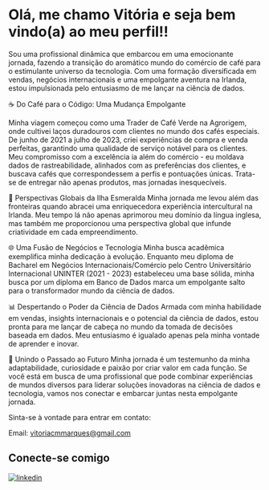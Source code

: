 
# Olá, me chamo Vitória e seja bem vindo(a) ao meu perfil!!


Sou uma profissional dinâmica que embarcou em uma emocionante jornada, fazendo a transição do aromático mundo do comércio de café para o estimulante universo da tecnologia. Com uma formação diversificada em vendas, negócios internacionais e uma empolgante aventura na Irlanda, estou impulsionada pelo entusiasmo de me lançar na ciência de dados.

☕ Do Café para o Código: Uma Mudança Empolgante 

Minha viagem começou como uma Trader de Café Verde na Agrorigem, onde cultivei laços duradouros com clientes no mundo dos cafés especiais. De junho de 2021 a julho de 2023, criei experiências de compra e venda perfeitas, garantindo uma qualidade de serviço notável para os clientes. Meu compromisso com a excelência ia além do comércio - eu moldava dados de rastreabilidade, alinhados com as preferências dos clientes, e buscava cafés que correspondessem a perfis e pontuações únicas. Trata-se de entregar não apenas produtos, mas jornadas inesquecíveis.

🛫 Perspectivas Globais da Ilha Esmeralda 
Minha jornada me levou além das fronteiras quando abracei uma enriquecedora experiência intercultural na Irlanda. Meu tempo lá não apenas aprimorou meu domínio da língua inglesa, mas também me proporcionou uma perspectiva global que infunde criatividade em cada empreendimento.

🌐 Uma Fusão de Negócios e Tecnologia 
Minha busca acadêmica exemplifica minha dedicação à evolução. Enquanto meu diploma de Bacharel em Negócios Internacionais/Comércio pelo Centro Universitário Internacional UNINTER (2021 - 2023) estabeleceu uma base sólida, minha busca por um diploma em Banco de Dados marca um empolgante salto para o transformador mundo da ciência de dados.

📊 Despertando o Poder da Ciência de Dados 
Armada com minha habilidade em vendas, insights internacionais e o potencial da ciência de dados, estou pronta para me lançar de cabeça no mundo da tomada de decisões baseada em dados. Meu entusiasmo é igualado apenas pela minha vontade de aprender e inovar.

🌟 Unindo o Passado ao Futuro 
Minha jornada é um testemunho da minha adaptabilidade, curiosidade e paixão por criar valor em cada função. Se você está em busca de uma profissional que pode combinar experiências de mundos diversos para liderar soluções inovadoras na ciência de dados e tecnologia, vamos nos conectar e embarcar juntas nesta empolgante jornada.

Sinta-se à vontade para entrar em contato:

Email: vitoriacmmarques@gmail.com


## Conecte-se comigo
[![linkedin](https://img.shields.io/badge/linkedin-0A66C2?style=for-the-badge&logo=linkedin&logoColor=white)](https://www.linkedin.com/in/vitoriacmmarques/)

